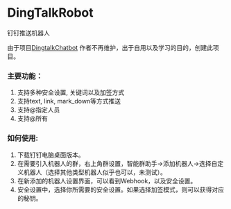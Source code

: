 # DingTalkRobot
钉钉推送机器人

由于项目[DingtalkChatbot](https://github.com/zhuifengshen/DingtalkChatbot) 作者不再维护，出于自用以及学习的目的，创建此项目。


### 主要功能：
1. 支持多种安全设置, 关键词以及加签方式
2. 支持text, link, mark_down等方式推送
3. 支持@指定人员
4. 支持@所有

### 如何使用:
1. 下载钉钉电脑桌面版本。
2. 在需要引入机器人的群，右上角群设置，智能群助手->添加机器人->选择自定义机器人（选择其他类型机器人似乎也可以，未测试）。
3. 在新添加的机器人设置界面，可以看到Webhook，以及安全设置。
4. 安全设置中，选择你所需要的安全设置。如果选择加签模式，则可以获得对应的秘钥。
